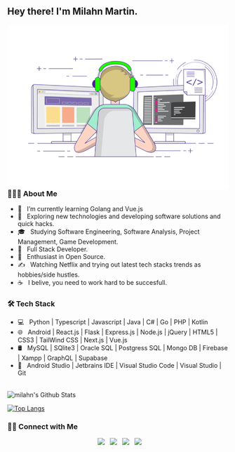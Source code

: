 
        
<h2> Hey there! I'm Milahn Martin.</h2>
<img align="right" alt="GIF" src="https://raw.githubusercontent.com/devSouvik/devSouvik/master/gif3.gif" width="500"/>

<h3> 👨🏻‍💻 About Me </h3>

- 🔭 &nbsp; I’m currently learning Golang and Vue.js
- 🤔 &nbsp; Exploring new technologies and developing software solutions and quick hacks.
- 🎓 &nbsp; Studying Software Engineering, Software Analysis, Project Management, Game Development.
- 💼 &nbsp; Full Stack Developer.
- 🌱 &nbsp; Enthusiast in Open Source.
- ✍️ &nbsp; Watching Netflix and trying out latest tech stacks trends as hobbies/side hustles.
- ☕ &nbsp; I belive, you need to work hard to be succesfull. 

<h3>🛠 Tech Stack</h3>

- 💻 &nbsp; Python | Typescript | Javascript | Java | C# | Go | PHP | Kotlin
- 🌐 &nbsp; Android | React.js | Flask | Express.js | Node.js | jQuery | HTML5 | CSS3 | TailWind CSS | Next.js | Vue.js
- 🛢 &nbsp; MySQL | SQlite3 | Oracle SQL | Postgress SQL | Mongo DB | Firebase | Xampp | GraphQL | Supabase
- 🔧 &nbsp; Android Studio | Jetbrains IDE | Visual Studio Code | Visual Studio | Git

<br>

<!-- ![souvik's Github Stats](https://github-readme-stats.vercel.app/api?username=devSouvik&show_icons=true&title_color=fff&icon_color=79ff97&text_color=9f9f9f&bg_color=151515) -->
<img align="center" src="https://github-readme-stats.vercel.app/api?username=milahnmartin&include_all_commits=true&count_private=true&show_icons=true&line_height=20&title_color=7A7ADB&icon_color=2234AE&text_color=D3D3D3&bg_color=0,000000,130F40" alt="milahn's Github Stats">

</br>


[![Top Langs](https://github-readme-stats.vercel.app/api/top-langs/?username=milahnmartin&layout=compact&text_color=daf7dc&bg_color=151515)](https://github.com/milahnmartin/github-readme-stats)

<h3> 🤝🏻 Connect with Me </h3>

<p align="center">
&nbsp; <a href="https://twitter.com/ultrafyy" target="_blank" rel="noopener noreferrer"><img src="https://img.icons8.com/plasticine/100/000000/twitter.png" width="50" /></a>  
&nbsp; <a href="https://www.instagram.com/milahnmartin/" target="_blank" rel="noopener noreferrer"><img src="https://img.icons8.com/plasticine/100/000000/instagram-new.png" width="50" /></a>  
&nbsp; <a href="https://www.linkedin.com/in/milahn-martin-376416203/" target="_blank" rel="noopener noreferrer"><img src="https://img.icons8.com/plasticine/100/000000/linkedin.png" width="50" /></a>
&nbsp; <a href="mailto:milahnmartin.develop@gmail.com" target="_blank" rel="noopener noreferrer"><img src="https://img.icons8.com/plasticine/100/000000/gmail.png"  width="50" /></a>
</p>
